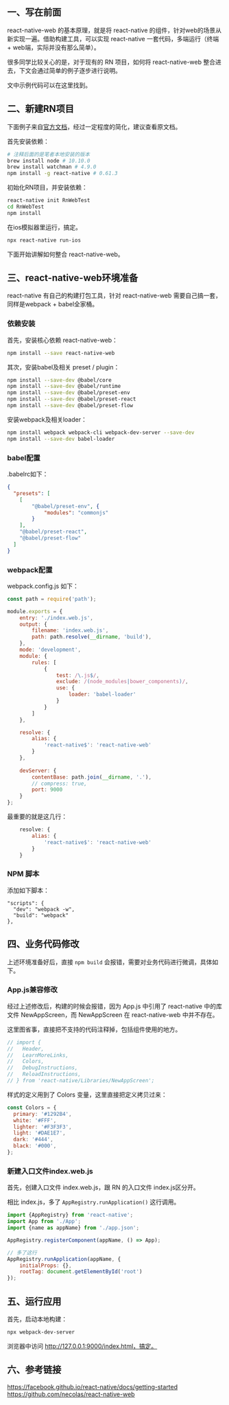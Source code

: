 ## 一、写在前面

react-native-web 的基本原理，就是将 react-native 的组件，针对web的场景从新实现一遍。借助构建工具，可以实现 react-native 一套代码，多端运行（终端 + web端，实际并没有那么简单）。

很多同学比较关心的是，对于现有的 RN 项目，如何将 react-native-web 整合进去，下文会通过简单的例子逐步进行说明。

文中示例代码可以在这里找到。

## 二、新建RN项目

下面例子来自[官方文档](https://facebook.github.io/react-native/docs/getting-started)，经过一定程度的简化，建议查看原文档。

首先安装依赖：

```bash
# 注释后面的是笔者本地安装的版本
brew install node # 10.10.0
brew install watchman # 4.9.0
npm install -g react-native # 0.61.3
```

初始化RN项目，并安装依赖：

```bash
react-native init RnWebTest
cd RnWebTest
npm install
```

在ios模拟器里运行，搞定。

```bash
npx react-native run-ios
```

下面开始讲解如何整合 react-native-web。

## 三、react-native-web环境准备

react-native 有自己的构建打包工具，针对 react-native-web 需要自己搞一套，同样是webpack + babel全家桶。

### 依赖安装

首先，安装核心依赖 react-native-web：

```bash
npm install --save react-native-web
```

其次，安装babel及相关 preset / plugin：

```bash
npm install --save-dev @babel/core
npm install --save-dev @babel/runtime
npm install --save-dev @babel/preset-env
npm install --save-dev @babel/preset-react
npm install --save-dev @babel/preset-flow
```

安装webpack及相关loader：

```bash
npm install webpack webpack-cli webpack-dev-server --save-dev
npm install --save-dev babel-loader
```

### babel配置

 .babelrc如下：

```json
{
  "presets": [
  	[
  		"@babel/preset-env", {
  			"modules": "commonjs"
  		}
  	],
  	"@babel/preset-react",
  	"@babel/preset-flow"
  ]
}
```

### webpack配置

webpack.config.js 如下：

```javascript
const path = require('path');

module.exports = {
	entry: './index.web.js',
	output: {
		filename: 'index.web.js',
		path: path.resolve(__dirname, 'build'),
	},
	mode: 'development',
    module: {
		rules: [
			{
				test: /\.js$/,
				exclude: /(node_modules|bower_components)/,
				use: {
					loader: 'babel-loader'
				}
			}			
		]
	},

  	resolve: {
    	alias: {
    		'react-native$': 'react-native-web'
    	}
  	},
	
	devServer: {
		contentBase: path.join(__dirname, '.'),
		// compress: true,
		port: 9000
	}
};
```

最重要的就是这几行：

```javascript
  	resolve: {
    	alias: {
    		'react-native$': 'react-native-web'
    	}
  	}
```

### NPM 脚本

添加如下脚本：

```
"scripts": {
  "dev": "webpack -w",
  "build": "webpack"    
},
```

## 四、业务代码修改

上述环境准备好后，直接 `npm build` 会报错，需要对业务代码进行微调，具体如下。

### App.js兼容修改

经过上述修改后，构建的时候会报错，因为 App.js 中引用了 react-native 中的库文件 NewAppScreen，而 NewAppScreen 在 react-native-web 中并不存在。

这里图省事，直接把不支持的代码注释掉，包括组件使用的地方。

```javascript
// import {
//   Header,
//   LearnMoreLinks,
//   Colors,
//   DebugInstructions,
//   ReloadInstructions,
// } from 'react-native/Libraries/NewAppScreen';
```

样式的定义用到了 Colors 变量，这里直接把定义拷贝过来：

```javascript
const Colors = {
  primary: '#1292B4',
  white: '#FFF',
  lighter: '#F3F3F3',
  light: '#DAE1E7',
  dark: '#444',
  black: '#000',
};
```

### 新建入口文件index.web.js

首先，创建入口文件 index.web.js，跟 RN 的入口文件 index.js区分开。

相比 index.js，多了 `AppRegistry.runApplication()` 这行调用。

```javascript
import {AppRegistry} from 'react-native';
import App from './App';
import {name as appName} from './app.json';

AppRegistry.registerComponent(appName, () => App);

// 多了这行
AppRegistry.runApplication(appName, {
    initialProps: {},
    rootTag: document.getElementById('root')
});
```

## 五、运行应用

首先，启动本地构建：

```bash
npx webpack-dev-server
```

浏览器中访问 http://127.0.0.1:9000/index.html，搞定。



## 六、参考链接

https://facebook.github.io/react-native/docs/getting-started
https://github.com/necolas/react-native-web